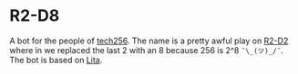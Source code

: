 # R2-D8

A bot for the people of [tech256][tech256]. The name is a pretty awful play
on [R2-D2][r2d2] where in we replaced the last 2 with an 8 because 256 is
2^8 `¯\_(ツ)_/¯`. The bot is based on [Lita][lita].


[tech256]: http://tech256.com
[r2d2]: http://en.wikipedia.org/wiki/R2-D2
[lita]: https://www.lita.io
